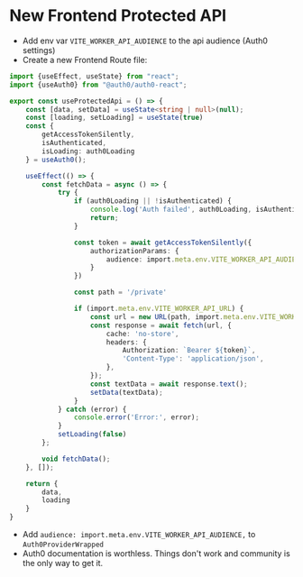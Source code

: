 # New Frontend Protected API
* Add env var `VITE_WORKER_API_AUDIENCE` to the api audience (Auth0 settings)
* Create a new Frontend Route file:
```typescript jsx
import {useEffect, useState} from "react";
import {useAuth0} from "@auth0/auth0-react";

export const useProtectedApi = () => {
    const [data, setData] = useState<string | null>(null);
    const [loading, setLoading] = useState(true)
    const {
        getAccessTokenSilently,
        isAuthenticated,
        isLoading: auth0Loading
    } = useAuth0();

    useEffect(() => {
        const fetchData = async () => {
            try {
                if (auth0Loading || !isAuthenticated) {
                    console.log('Auth failed', auth0Loading, isAuthenticated)
                    return;
                }

                const token = await getAccessTokenSilently({
                    authorizationParams: {
                        audience: import.meta.env.VITE_WORKER_API_AUDIENCE,
                    }
                })

                const path = '/private'

                if (import.meta.env.VITE_WORKER_API_URL) {
                    const url = new URL(path, import.meta.env.VITE_WORKER_API_URL)
                    const response = await fetch(url, {
                        cache: 'no-store',
                        headers: {
                            Authorization: `Bearer ${token}`,
                            'Content-Type': 'application/json',
                        },
                    });
                    const textData = await response.text();
                    setData(textData);
                }
            } catch (error) {
                console.error('Error:', error);
            }
            setLoading(false)
        };

        void fetchData();
    }, []);

    return {
        data,
        loading
    }
}
```
* Add `audience: import.meta.env.VITE_WORKER_API_AUDIENCE,` to `Auth0ProviderWrapped`
* Auth0 documentation is worthless. Things don't work and community is the only way to get it.